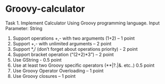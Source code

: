 # Groovy-calculator
Task 1. 
Implement Calculator Using Groovy programming language.
Input Parameter: String
1.	Support operations +,- with two arguments (1+2) – 1 point
2.	Support +,- with unlimited arguments  – 2 point
3.	Support *,/ (don’t forget about operations priority)  - 2 point
4.	Support bracket operation (“(2+2)*3”) – 2 point
5.	Use GString  - 0.5 point
6.	Use at least two Groovy specific operators (**|?.|&. etc..) 0.5 point
7.	Use Groovy Operator Overloading – 1 point
8.	Use Groovy closures – 1 point
